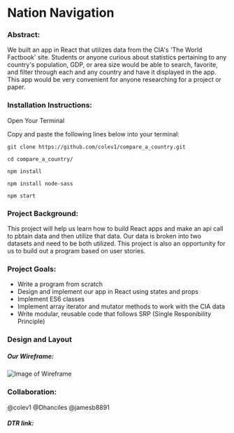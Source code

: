 # Nation Navigation

### Abstract:

We built an app in React that utilizes data from the CIA's 'The World Factbook' site. Students or anyone curious about statistics pertaining to any country's population, GDP, or area size would be able to search, favorite, and filter through each and any country and have it displayed in the app. This app would be very convenient for anyone researching for a project or paper.

### Installation Instructions:

Open Your Terminal

Copy and paste the following lines below into your terminal:

```git clone https://github.com/colev1/compare_a_country.git```

```cd compare_a_country/```

```npm install```

```npm install node-sass```

```npm start```


### Project Background:

This project will help us learn how to build React apps and make an api call to pbtain data and then utilize that data. Our data is broken into two datasets and need to be both utilized. This project is also an opportunity for us to build out a program based on user stories.

### Project Goals:

- Write a program from scratch
- Design and implement our app in React using states and props
- Implement ES6 classes
- Implement array iterator and mutator methods to work with the CIA data
- Write modular, reusable code that follows SRP (Single Responibility Principle)

### Design and Layout

##### Our Wireframe:

![Image of Wireframe](wireframe.png)

### Collaboration:

@colev1
@Dhanciles
@jamesb8891

##### DTR link:
